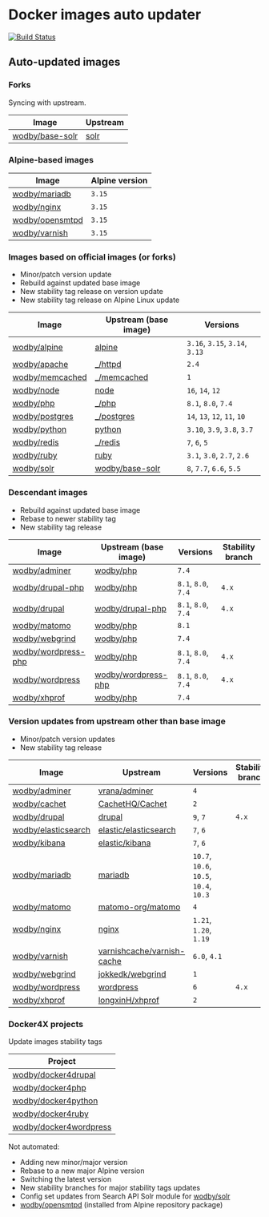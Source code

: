 # Docker images auto updater

[![Build Status](https://github.com/wodby/images/workflows/Update/badge.svg)](https://github.com/wodby/images/actions)

## Auto-updated images

### Forks

Syncing with upstream.

| Image                  | Upstream              |
|------------------------|-----------------------|
| [wodby/base-solr]      | [solr]                |

### Alpine-based images

| Image                  | Alpine version |
|------------------------|----------------|
| [wodby/mariadb]        | `3.15`         |
| [wodby/nginx]          | `3.15`         |
| [wodby/opensmtpd]      | `3.15`         |
| [wodby/varnish]        | `3.15`         |

### Images based on official images (or forks)

- Minor/patch version update
- Rebuild against updated base image
- New stability tag release on version update
- New stability tag release on Alpine Linux update

| Image             | Upstream (base image) | Versions                       |
|-------------------|-----------------------|--------------------------------|
| [wodby/alpine]    | [alpine]              | `3.16`, `3.15`, `3.14`, `3.13` |
| [wodby/apache]    | [_/httpd]             | `2.4`                          |
| [wodby/memcached] | [_/memcached]         | `1`                            |
| [wodby/node]      | [node]                | `16`, `14`, `12`               |
| [wodby/php]       | [_/php]               | `8.1`, `8.0`, `7.4`            |
| [wodby/postgres]  | [_/postgres]          | `14`, `13`, `12`, `11`, `10`   |
| [wodby/python]    | [python]              | `3.10`, `3.9`, `3.8`, `3.7`    |
| [wodby/redis]     | [_/redis]             | `7`, `6`, `5`                  |
| [wodby/ruby]      | [ruby]                | `3.1`, `3.0`, `2.7`, `2.6`     |
| [wodby/solr]      | [wodby/base-solr]     | `8`, `7.7`, `6.6`, `5.5`       |

### Descendant images

- Rebuild against updated base image
- Rebase to newer stability tag
- New stability tag release

| Image                 | Upstream (base image) | Versions            | Stability branch |
|-----------------------|-----------------------|---------------------|------------------|
| [wodby/adminer]       | [wodby/php]           | `7.4`               |                  |
| [wodby/drupal-php]    | [wodby/php]           | `8.1`, `8.0`, `7.4` | `4.x`            |
| [wodby/drupal]        | [wodby/drupal-php]    | `8.1`, `8.0`, `7.4` | `4.x`            |
| [wodby/matomo]        | [wodby/php]           | `8.1`               |                  |
| [wodby/webgrind]      | [wodby/php]           | `7.4`               |                  |
| [wodby/wordpress-php] | [wodby/php]           | `8.1`, `8.0`, `7.4` | `4.x`            |
| [wodby/wordpress]     | [wodby/wordpress-php] | `8.1`, `8.0`, `7.4` | `4.x`            |
| [wodby/xhprof]        | [wodby/php]           | `7.4`               |                  |

### Version updates from upstream other than base image

- Minor/patch version updates
- New stability tag release

| Image                 | Upstream                     | Versions                                       | Stability branch |
|-----------------------|------------------------------|------------------------------------------------|------------------|
| [wodby/adminer]       | [vrana/adminer]              | `4`                                            |                  |
| [wodby/cachet]        | [CachetHQ/Cachet]            | `2`                                            |                  |
| [wodby/drupal]        | [drupal]                     | `9`, `7`                                       | `4.x`            |
| [wodby/elasticsearch] | [elastic/elasticsearch]      | `7`, `6`                                       |                  |
| [wodby/kibana]        | [elastic/kibana]             | `7`, `6`                                       |                  |
| [wodby/mariadb]       | [mariadb]                    | `10.7`, `10.6`, `10.5`, `10.4`, `10.3`         |                  |
| [wodby/matomo]        | [matomo-org/matomo]          | `4`                                            |                  |
| [wodby/nginx]         | [nginx]                      | `1.21`, `1.20`, `1.19`                         |                  |
| [wodby/varnish]       | [varnishcache/varnish-cache] | `6.0`, `4.1`                                   |                  |
| [wodby/webgrind]      | [jokkedk/webgrind]           | `1`                                            |                  |
| [wodby/wordpress]     | [wordpress]                  | `6`                                            | `4.x`            |
| [wodby/xhprof]        | [longxinH/xhprof]            | `2`                                            |                  |

### Docker4X projects

Update images stability tags

| Project                  |
|--------------------------|
| [wodby/docker4drupal]    |
| [wodby/docker4php]       |
| [wodby/docker4python]    |
| [wodby/docker4ruby]      |
| [wodby/docker4wordpress] |

Not automated:

- Adding new minor/major version
- Rebase to a new major Alpine version
- Switching the latest version
- New stability branches for major stability tags updates
- Config set updates from Search API Solr module for [wodby/solr]
- [wodby/opensmtpd] (installed from Alpine repository package)

[adoptium/containers]: https://github.com/adoptium/containers

[alpine]: https://github.com/gliderlabs/docker-alpine

[CachetHQ/Cachet]: https://github.com/CachetHQ/Cachet

[drupal]: https://github.com/drupal/drupal

[elastic/elasticsearch]: https://github.com/elastic/elasticsearch

[elastic/kibana]: https://github.com/elastic/kibana

[httpd]: https://github.com/docker-library/httpd

[jokkedk/webgrind]: https://github.com/jokkedk/webgrind

[mariadb]: https://github.com/docker-library/mariadb

[matomo-org/matomo]: https://github.com/matomo-org/matomo

[memcached]: https://github.com/docker-library/memcached

[nginx]: https://github.com/docker-library/nginx

[node]: https://github.com/docker-library/node

[php]: https://github.com/docker-library/php

[postgres]: https://github.com/docker-library/postgres

[python]: https://github.com/docker-library/python

[redis]: https://github.com/docker-library/redis

[ruby]: https://github.com/docker-library/ruby

[solr]: https://github.com/docker-library/solr

[varnishcache/varnish-cache]: https://github.com/varnishcache/varnish-cache

[vrana/adminer]: https://github.com/vrana/adminer

[longxinH/xhprof]: https://github.com/longxinH/xhprof

[wodby/adminer]: https://github.com/wodby/adminer

[wodby/alpine]: https://github.com/wodby/alpine

[wodby/apache]: https://github.com/wodby/apache

[_/memcached]: https://hub.docker.com/_/memcached

[_/postgres]: https://hub.docker.com/_/postgres

[_/php]: https://hub.docker.com/_/php

[_/redis]: https://hub.docker.com/_/redis

[wodby/base-solr]: https://github.com/wodby/base-solr

[wodby/cachet]: https://github.com/wodby/cachet

[wodby/docker4drupal]: https://github.com/wodby/docker4drupal

[wodby/docker4php]: https://github.com/wodby/docker4php

[wodby/docker4python]: https://github.com/wodby/docker4python

[wodby/docker4ruby]: https://github.com/wodby/docker4ruby

[wodby/docker4wordpress]: https://github.com/wodby/docker4wordpress

[wodby/drupal-php]: https://github.com/wodby/drupal-php

[wodby/drupal]: https://github.com/wodby/drupal

[wodby/elasticsearch]: https://github.com/wodby/elasticsearch

[_/httpd]: https://hub.docker.com/_/httpd

[wodby/kibana]: https://github.com/wodby/kibana

[wodby/mariadb]: https://github.com/wodby/mariadb

[wodby/matomo]: https://github.com/wodby/matomo

[wodby/memcached]: https://github.com/wodby/memcached

[wodby/nginx]: https://github.com/wodby/nginx

[wodby/node]: https://github.com/wodby/node

[wodby/openjdk]: https://github.com/wodby/openjdk

[wodby/opensmtpd]: https://github.com/wodby/opensmtpd

[wodby/php]: https://github.com/wodby/php

[wodby/postgres]: https://github.com/wodby/postgres

[wodby/python]: https://github.com/wodby/python

[wodby/redis]: https://github.com/wodby/redis

[wodby/ruby]: https://github.com/wodby/ruby

[wodby/solr]: https://github.com/wodby/solr

[wodby/varnish]: https://github.com/wodby/varnish

[wodby/webgrind]: https://github.com/wodby/webgrind

[wodby/wordpress-php]: https://github.com/wodby/wordpress-php

[wodby/wordpress]: https://github.com/wodby/wordpress

[wodby/xhprof]: https://github.com/wodby/xhprof

[wordpress]: https://github.com/WordPress/WordPress
